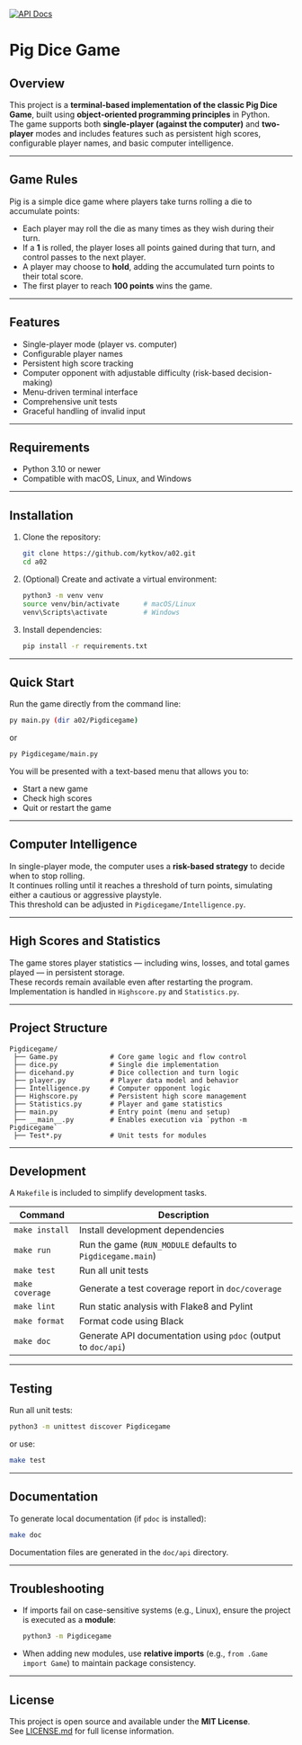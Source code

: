 [![API Docs](https://img.shields.io/badge/API%20Docs-GitHub%20Pages-blue)](https://kytkov.github.io/a02/)

# Pig Dice Game

## Overview
This project is a **terminal-based implementation of the classic Pig Dice Game**, built using **object-oriented programming principles** in Python.  
The game supports both **single-player (against the computer)** and **two-player** modes and includes features such as persistent high scores, configurable player names, and basic computer intelligence.

---

## Game Rules
Pig is a simple dice game where players take turns rolling a die to accumulate points:

- Each player may roll the die as many times as they wish during their turn.  
- If a **1** is rolled, the player loses all points gained during that turn, and control passes to the next player.  
- A player may choose to **hold**, adding the accumulated turn points to their total score.  
- The first player to reach **100 points** wins the game.

---

## Features
- Single-player mode (player vs. computer)    
- Configurable player names  
- Persistent high score tracking  
- Computer opponent with adjustable difficulty (risk-based decision-making)  
- Menu-driven terminal interface  
- Comprehensive unit tests  
- Graceful handling of invalid input  

---

## Requirements
- Python 3.10 or newer  
- Compatible with macOS, Linux, and Windows  

---

## Installation

1. Clone the repository:
   ```bash
   git clone https://github.com/kytkov/a02.git
   cd a02
   ```

2. (Optional) Create and activate a virtual environment:
   ```bash
   python3 -m venv venv
   source venv/bin/activate      # macOS/Linux
   venv\Scripts\activate         # Windows
   ```

3. Install dependencies:
   ```bash
   pip install -r requirements.txt
   ```

---

## Quick Start
Run the game directly from the command line:
```bash
py main.py (dir a02/Pigdicegame)
```
or
```bash
py Pigdicegame/main.py
```

You will be presented with a text-based menu that allows you to:
- Start a new game    
- Check high scores  
- Quit or restart the game  

---

## Computer Intelligence
In single-player mode, the computer uses a **risk-based strategy** to decide when to stop rolling.  
It continues rolling until it reaches a threshold of turn points, simulating either a cautious or aggressive playstyle.  
This threshold can be adjusted in `Pigdicegame/Intelligence.py`.

---

## High Scores and Statistics
The game stores player statistics — including wins, losses, and total games played — in persistent storage.  
These records remain available even after restarting the program.  
Implementation is handled in `Highscore.py` and `Statistics.py`.

---

## Project Structure
```
Pigdicegame/
 ├── Game.py             # Core game logic and flow control
 ├── dice.py             # Single die implementation
 ├── dicehand.py         # Dice collection and turn logic
 ├── player.py           # Player data model and behavior
 ├── Intelligence.py     # Computer opponent logic
 ├── Highscore.py        # Persistent high score management
 ├── Statistics.py       # Player and game statistics
 ├── main.py             # Entry point (menu and setup)
 ├── __main__.py         # Enables execution via `python -m Pigdicegame`
 ├── Test*.py            # Unit tests for modules
```

---

## Development

A `Makefile` is included to simplify development tasks.

| Command         | Description                                                   |
|-----------------|---------------------------------------------------------------|
| `make install`  | Install development dependencies                              |
| `make run`      | Run the game (`RUN_MODULE` defaults to `Pigdicegame.main`)    |
| `make test`     | Run all unit tests                                            |
| `make coverage` | Generate a test coverage report in `doc/coverage`             |
| `make lint`     | Run static analysis with Flake8 and Pylint                    |
| `make format`   | Format code using Black                                       |
| `make doc`      | Generate API documentation using `pdoc` (output to `doc/api`) |

---

## Testing
Run all unit tests:
```bash
python3 -m unittest discover Pigdicegame
```
or use:
```bash
make test
```

---

## Documentation
To generate local documentation (if `pdoc` is installed):
```bash
make doc
```
Documentation files are generated in the `doc/api` directory.

---

## Troubleshooting
- If imports fail on case-sensitive systems (e.g., Linux), ensure the project is executed as a **module**:
  ```bash
  python3 -m Pigdicegame
  ```
- When adding new modules, use **relative imports** (e.g., `from .Game import Game`) to maintain package consistency.

---

## License
This project is open source and available under the **MIT License**.  
See [LICENSE.md](LICENSE.md) for full license information.
